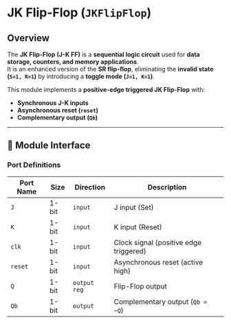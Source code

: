 # JK Flip-Flop (`JKFlipFlop`)

## Overview
The **JK Flip-Flop (J-K FF)** is a **sequential logic circuit** used for **data storage, counters, and memory applications**.  
It is an enhanced version of the **SR flip-flop**, eliminating the **invalid state (`S=1, R=1`)** by introducing a **toggle mode (`J=1, K=1`)**.

This module implements a **positive-edge triggered JK Flip-Flop** with:
- **Synchronous J-K inputs**
- **Asynchronous reset (`reset`)**
- **Complementary output (`Qb`)**

---

## 🔹 **Module Interface**
### **Port Definitions**
| **Port Name** | **Size** | **Direction** | **Description** |
|--------------|---------|--------------|----------------|
| `J` | 1-bit | `input` | J input (Set) |
| `K` | 1-bit | `input` | K input (Reset) |
| `clk` | 1-bit | `input` | Clock signal (positive edge triggered) |
| `reset` | 1-bit | `input` | Asynchronous reset (active high) |
| `Q` | 1-bit | `output reg` | Flip-Flop output |
| `Qb` | 1-bit | `output` | Complementary output (`Qb = ~Q`) |

